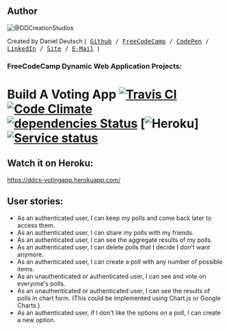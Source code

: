 ## Author
![@DDCreationStudios](https://s3-us-west-2.amazonaws.com/s.cdpn.io/854371/profile/profile-80_2.jpg)

Created by Daniel Deutsch (<kbd>
[Github](https://github.com/DDCreationStudios) / [FreeCodeCamp](https://www.freecodecamp.com/ddcreationstudios) / [CodePen](http://codepen.io/ddcreationstudios/) / [LinkedIn](https://www.linkedin.com/in/daniel-deutsch-b95611127) / [Site](http://ddcreationstudios.at//) / [E-Mail](mailto:office@ddcreationstudios.at)
</kbd>)

### FreeCodeCamp Dynamic Web Application Projects:
# Build A Voting App [![Travis CI](https://travis-ci.org/DDCreationStudios/votingApp.svg?branch=master)](https://travis-ci.org/DDCreationStudios/votingApp) [![Code Climate](https://codeclimate.com/github/DDCreationStudios/votingApp/badges/gpa.svg)](https://codeclimate.com/github/DDCreationStudios/votingApp) [![dependencies Status](https://david-dm.org/DDCreationStudios/votingApp/status.svg)](https://david-dm.org/DDCreationStudios/votingApp) [![Heroku](https://heroku-badge.herokuapp.com/?app=ddcs-votingpoll)] [![Service status](https://assertible.com/apis/3e9881ec-bea9-44c6-893e-0ebba3c40b4c/status?api_token=OzGsx0BXYmaN6dA8)](https://assertible.com/dashboard#/services/3e9881ec-bea9-44c6-893e-0ebba3c40b4c)

## Watch it on Heroku:
<a href="https://ddcs-votingapp.herokuapp.com/" target="_blank">https://ddcs-votingapp.herokuapp.com/</a>

## User stories:
- As an authenticated user, I can keep my polls and come back later to access them.
- As an authenticated user, I can share my polls with my friends.
- As an authenticated user, I can see the aggregate results of my polls.
- As an authenticated user, I can delete polls that I decide I don't want anymore.
- As an authenticated user, I can create a poll with any number of possible items.
- As an unauthenticated or authenticated user, I can see and vote on everyone's polls.
- As an unauthenticated or authenticated user, I can see the results of polls in chart form. (This could be implemented using Chart.js or Google Charts.)
- As an authenticated user, if I don't like the options on a poll, I can create a new option.
